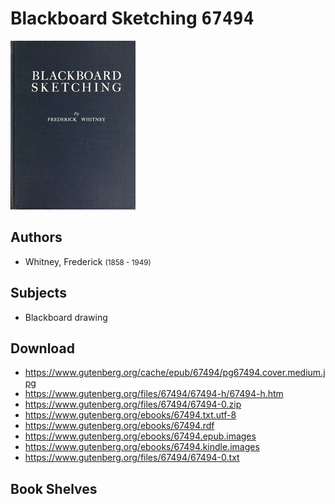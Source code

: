 # Blackboard Sketching <kbd>67494</kbd>

![](./cover.medium.jpg "")

## Authors


 - Whitney, Frederick <small>(1858 - 1949)</small>

## Subjects


 - Blackboard drawing

## Download


 - https://www.gutenberg.org/cache/epub/67494/pg67494.cover.medium.jpg
 - https://www.gutenberg.org/files/67494/67494-h/67494-h.htm
 - https://www.gutenberg.org/files/67494/67494-0.zip
 - https://www.gutenberg.org/ebooks/67494.txt.utf-8
 - https://www.gutenberg.org/ebooks/67494.rdf
 - https://www.gutenberg.org/ebooks/67494.epub.images
 - https://www.gutenberg.org/ebooks/67494.kindle.images
 - https://www.gutenberg.org/files/67494/67494-0.txt

## Book Shelves


